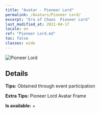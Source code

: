 ```yaml
---
title: "Avatar - Pioneer Lord"
permalink: /Avatars/Pioneer Lord/
excerpt: "Era of Chaos  Pioneer Lord"
last_modified_at: 2021-04-17
locale: en
ref: "Pioneer Lord.md"
toc: false
classes: wide
---
```

 ![Pioneer Lord](/images/a/avatarFrame_33.png)

## Details

 **Tips:** Obtained through event participation 

 **Extra Tips:** Pioneer Lord Avatar Frame 

 **Is available:**  + 

